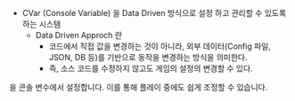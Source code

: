 - CVar (Console Variable) 을 Data Driven 방식으로 설정 하고 관리할 수 있도록 하는 시스템
	- Data Driven Approch 란 
		- 코드에서 직접 값을 변경하는 것이 아니라, 외부 데이터(Config 파일, JSON, DB 등)를 기반으로 동작을 변경하는 방식을 의미한다.
		- 즉, 소스 코드를 수정하지 않고도 게임의 설정의 변경할 수 있다.




을 콘솔 변수에서 설정합니다.
이를 통해 플레이 중에도 쉽게 조정할 수 있습니다.

